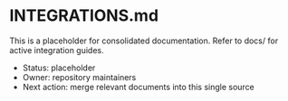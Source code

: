 # INTEGRATIONS.md

This is a placeholder for consolidated documentation. Refer to docs/ for active integration guides.

- Status: placeholder
- Owner: repository maintainers
- Next action: merge relevant documents into this single source
